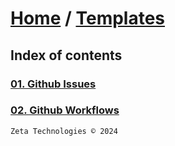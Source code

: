 # [Home](../index.md) / [Templates](./index.md)
## Index of contents
### [01. Github Issues](./github/issues.md)
### [02. Github Workflows](./github/workflows.md)

```
Zeta Technologies © 2024
```
